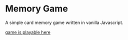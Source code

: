 # **Memory Game**
A simple card memory game written in vanilla Javascript.

[game is playable here](https://steharr.github.io/js-memory-game/)
